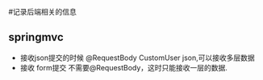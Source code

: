 #记录后端相关的信息

## springmvc
* 接收json提交的时候 @RequestBody CustomUser json,可以接收多层数据
* 接收 form提交 不需要@RequestBody，这时只能接收一层的数据.
